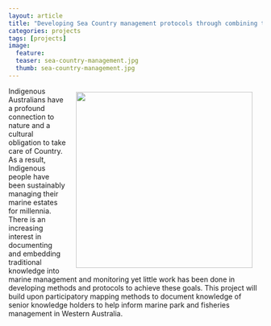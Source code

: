 ```yaml
---
layout: article
title: "Developing Sea Country management protocols through combining traditional ecological knowledge of Indigenous Australians and Western Science"
categories: projects
tags: [projects]
image:
  feature: 
  teaser: sea-country-management.jpg
  thumb: sea-country-management.jpg
---
```

<img src='/images/sea-country-management.jpg' align='right' width="350" hspace="20" vspace="10">
Indigenous Australians have a profound connection to nature and a cultural obligation to take care of Country. As a result, Indigenous people have been sustainably managing their marine estates for millennia. There is an increasing interest in documenting and embedding traditional knowledge into marine management and monitoring yet little work has been done in developing methods and protocols to achieve these goals. This project will build upon participatory mapping methods to document knowledge of senior knowledge holders to help inform marine park and fisheries management in Western Australia. 
